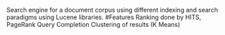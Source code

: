 
Search engine for a document corpus using different indexing and search paradigms using Lucene libraries.
#Features
Ranking done by HITS, PageRank
Query Completion
Clustering of results (K Means)
